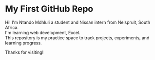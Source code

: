 # My First GitHub Repo

Hi! I'm Ntando Mdhluli a student and Nissan intern from Nelspruit, South Africa.  
I'm learning web development, Excel.  
This repository is my practice space to track projects, experiments, and learning progress.

Thanks for visiting!
